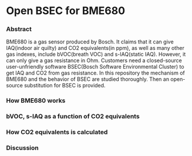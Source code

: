 # Open BSEC for BME680

### Abstract
BME680 is a gas sensor produced by Bosch. It claims that it can give IAQ(indoor air quilty) and CO2 equivalents(in ppm), as well as many other gas indexes, include bVOC(breath VOC) and s-IAQ(static IAQ). However, it can only give a gas resistance in Ohm. Customers need a closed-source user-unfriendly software BSEC(Bosch Software Environmental Cluster) to get IAQ and CO2 from gas resistance. In this repository the mechanism of BME680 and the behavior of BSEC are studied thoroughly. Then an open-source substitution for BSEC is provided.

### How BME680 works

### bVOC, s-IAQ as a function of CO2 equivalents

### How CO2 equivalents is calculated

### Discussion
